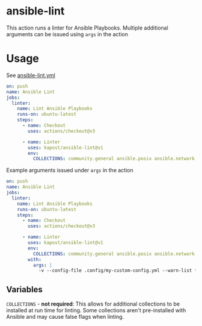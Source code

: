 # ansible-lint
This action runs a linter for Ansible Playbooks. Multiple additional arguments can be issued using `args` in the action

# Usage
See [ansible-lint.yml](.github/workflows/ansible-lint.yml)

```yaml
on: push
name: Ansible Lint
jobs:
  linter:
    name: Lint Ansible Playbooks
    runs-on: ubuntu-latest
    steps:
      - name: Checkout
        uses: actions/checkout@v3

      - name: Linter
        uses: kapost/ansible-lint@v1
        env:
          COLLECTIONS: community.general ansible.posix ansible.network # <-- Optional to install additional collections for linting
```

Example arguments issued under `args` in the action

```yaml
on: push
name: Ansible Lint
jobs:
  linter:
    name: Lint Ansible Playbooks
    runs-on: ubuntu-latest
    steps:
      - name: Checkout
        uses: actions/checkout@v3

      - name: Linter
        uses: kapost/ansible-lint@v1
        env:
          COLLECTIONS: community.general ansible.posix ansible.network # <-- Optional to install additional collections for linting
        with:
          args: |
            -v --config-file .config/my-custom-config.yml --warn-list fqcn[redirect]
```

## Variables
`COLLECTIONS` - **not required**: This allows for additional collections to be installed at run time for linting. Some collections aren't pre-installed with Ansible and may cause false flags when linting.

